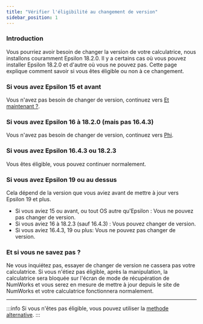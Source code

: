 ```yaml
---
title: "Vérifier l'éligibilité au changement de version"
sidebar_position: 1
---
```


### Introduction

Vous pourriez avoir besoin de changer la version de votre calculatrice, nous installons couramment Epsilon 18.2.0. Il y a certains cas où vous pouvez installer Epsilon 18.2.0 et d'autre où vous ne pouvez pas. Cette page explique comment savoir si vous êtes éligible ou non à ce changement.

### Si vous avez Epsilon 15 et avant

Vous n'avez pas besoin de changer de version, continuez vers [Et maintenant ?](/docs/unlock/n0110-unlocked).

### Si vous avez Epsilon 16 à 18.2.0 (mais pas 16.4.3)

Vous n'avez pas besoin de changer de version, continuez vers [Phi](/docs/unlock/phi).

### Si vous avez Epsilon 16.4.3 ou 18.2.3

Vous êtes éligible, vous pouvez continuer normalement.

### Si vous avez Epsilon 19 ou au dessus

Cela dépend de la version que vous aviez avant de mettre à jour vers Epsilon 19 et plus.

- Si vous aviez 15 ou avant, ou tout OS autre qu'Epsilon : Vous ne pouvez pas changer de version.
- Si vous aviez 16 à 18.2.3 (sauf 16.4.3) : Vous pouvez changer de version.
- Si vous aviez 16.4.3, 19 ou plus: Vous ne pouvez pas changer de version.

### Et si vous ne savez pas ?

Ne vous inquiétez pas, essayer de changer de version ne cassera pas votre calculatrice.
Si vous n'étiez pas éligible, après la manipulation, la calculatrice sera bloquée sur l'écran de mode de récupération de NumWorks et vous serez en mesure de mettre à jour depuis le site de NumWorks et votre calculatrice fonctionnera normalement.

---

:::info
Si vous n'êtes pas éligible, vous pouvez utiliser la [methode alternative](/docs/unlock/n0110-is-locked#alt-methods).
:::
